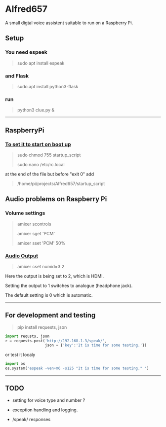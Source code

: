 
# Alfred657 #

A small digtal voice assistent suitable to run on a Raspberry Pi.

## Setup ##

### You need espeek ###

> sudo apt install espeak

### and Flask ###

> sudo apt install python3-flask

### run ###

> python3 clue.py &

----

## RaspberryPi ##

### [To set it to start on boot up](http://www.raspberry-projects.com/pi/pi-operating-systems/raspbian/scripts "Setup") ###

>sudo chmod 755 startup_script
>
>sudo nano /etc/rc.local

at the end of the file but before "exit 0" add

>/home/pi/projects/Alfred657/startup_script

## Audio problems on Raspberry Pi ##

### Volume settings ###

> amixer scontrols
>
> amixer sget 'PCM'
>
> amixer sset 'PCM' 50%

### [Audio Output](https://www.raspberrypi.org/documentation/configuration/audio-config.md "Audio Output") ###

> amixer cset numid=3 2

 Here the output is being set to 2, which is HDMI.

 Setting the output to 1 switches to analogue (headphone jack).

 The default setting is 0 which is automatic.

----

## For development and testing ##

> pip install requests, json

``` python
import requsts, json
r = requests.post('http://192.168.1.3/speak/',
                  json = {'key':'It is time for some testing.'})
```

or test it localy

``` python
import os
os.system('espeak -ven+m6 -s125 "It is time for some testing." ')
```

----

## TODO ##

* setting for voice type and number ?

* exception handling and logging.

* /speak/ responses
